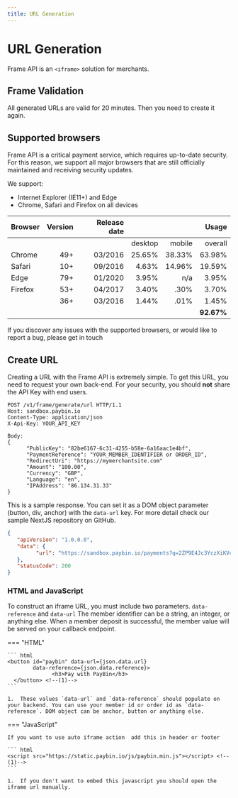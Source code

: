 ```yaml
---
title: URL Generation
---
```


# URL Generation

Frame API is an `<iframe>` solution for merchants. 

## Frame Validation

All generated URLs are valid for 20 minutes. Then you need to create it again.

## Supported browsers

Frame API is a critical payment service, which requires up-to-date security. For this reason, we support all major browsers that are still officially maintained and receiving security updates.

We support:

* Internet Explorer (IE11+) and Edge
* Chrome, Safari and Firefox on all devices

| Browser                              | Version | Release date |         |        |      Usage |
| ------------------------------------ | ------: | -----------: | ------: | -----: | ---------: |
|                                      |         |              | desktop | mobile |    overall |
| Chrome   |     49+ |      03/2016 | 25.65%  | 38.33% |     63.98% |
|  Safari   |     10+ |      09/2016 |  4.63%  | 14.96% |     19.59% |
|  Edge       |     79+ |      01/2020 |  3.95%  |    n/a |      3.95% |
|  Firefox |     53+ |      04/2017 |  3.40%  |   .30% |      3.70% |
|      |     36+ |      03/2016 |  1.44%  |   .01% |      1.45% |
|                                      |         |              |         |        | __92.67%__ |

If you discover any issues with the supported browsers, or would like to report a bug, please get in touch

## Create URL

Creating a URL with the Frame API is extremely simple. To get this URL, you need to request your own back-end. For your security, you should **not** share the API Key with end users.

```http
POST /v1/frame/generate/url HTTP/1.1
Host: sandbox.paybin.io
Content-Type: application/json
X-Api-Key: YOUR_API_KEY

Body:
{
      "PublicKey": "82be6167-6c31-4255-b58e-6a16aac1e4bf",
      "PaymentReference": "YOUR_MEMBER_IDENTIFIER or ORDER_ID",
      "RedirectUri": "https://mymerchantsite.com"
      "Amount": "100.00",
      "Currency": "GBP",
      "Language": "en",
      "IPAddress": "86.134.31.33"
}
```

This is a sample response. You can set it as a DOM object parameter (button, div, anchor) with the `data-url` key. For more detail check our sample NextJS repository on GitHub.


```json
{ 
   "apiVersion": "1.0.0.0", 
   "data": { 
         "url": "https://sandbox.paybin.io/payments?q=2ZP9E4Jc3YczXiKVciyxFr..." 
   },
   "statusCode": 200
}
```

### HTML and JavaScript

To construct an iframe URL, you must include two parameters. `data-reference` and `data-url` The member identifier can be a string, an integer, or anything else. When a member deposit is successful, the member value will be served on your callback endpoint.



=== "HTML"


    ``` html
    <button id="paybin" data-url={json.data.url}
            data-reference={json.data.reference}>
                  <h3>Pay with PayBin</h3>
      </button> <!--(1)-->
    ```

    1.  These values `data-url` and `data-reference` should populate on your backend. You can use your member id or order id as `data-reference`. DOM object can be anchor, button or anything else.

    

=== "JavaScript"

    If you want to use auto iframe action  add this in header or footer 

    ``` html
    <script src="https://static.paybin.io/js/paybin.min.js"></script> <!--(1)--> 
    ``` 

    1.  If you don't want to embed this javascript you should open the iframe url manually.


